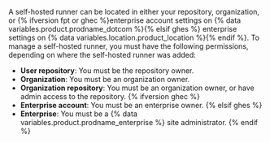 A self-hosted runner can be located in either your repository, organization, or {% ifversion fpt or ghec %}enterprise account settings on {% data variables.product.prodname_dotcom %}{% elsif ghes %} enterprise settings on {% data variables.location.product_location %}{% endif %}. To manage a self-hosted runner, you must have the following permissions, depending on where the self-hosted runner was added:
* **User repository**: You must be the repository owner.
* **Organization**: You must be an organization owner.
* **Organization repository**: You must be an organization owner, or have admin access to the repository.
{% ifversion ghec %}
* **Enterprise account**: You must be an enterprise owner.
{% elsif ghes %}
* **Enterprise**: You must be a {% data variables.product.prodname_enterprise %} site administrator.
{% endif %}
